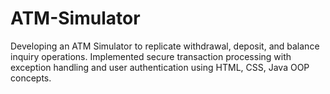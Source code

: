 # ATM-Simulator
 Developing an ATM Simulator to replicate withdrawal, deposit,  and balance inquiry operations. Implemented secure  transaction processing with exception handling and user  authentication using HTML, CSS, Java OOP concepts.  
